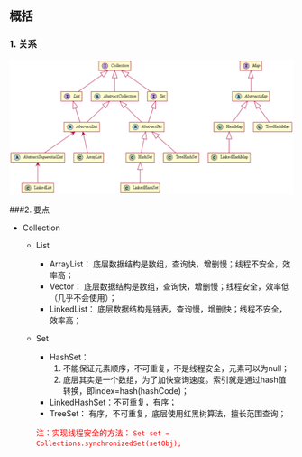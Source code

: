 ## 概括

### 1. 关系

![Java集合-2](./img/Java集合-2.png)

###2. 要点

* Collection

  * List

    * ArrayList： 底层数据结构是数组，查询快，增删慢；线程不安全，效率高；
    * Vector： 底层数据结构是数组，查询快，增删慢；线程安全，效率低（几乎不会使用）；
    * LinkedList： 底层数据结构是链表，查询慢，增删快；线程不安全，效率高；

  * Set

    * HashSet： 
      1. 不能保证元素顺序，不可重复，不是线程安全，元素可以为null；
      2. 底层其实是一个数组，为了加快查询速度。索引就是通过hash值转换，即index=hash(hashCode)；
    * LinkedHashSet：不可重复，有序；
    * TreeSet： 有序，不可重复，底层使用红黑树算法，擅长范围查询；

    <font color=red>注：实现线程安全的方法： `Set set = Collections.synchronizedSet(setObj);`</font>